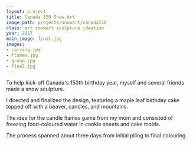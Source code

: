 ```yaml
---
layout: project
title: Canada 150 Snow Art
image_path: projects/snowart/canada150
class: art snowart sculpture ideation
year: 2017
main_image: final.jpg
images:
- carving.jpg
- flames.jpg
- group.jpg
- final.jpg
---
```

To help kick-off Canada's 150th birthday year, myself and several friends made a snow sculpture.

I directed and finalized the design, featuring a maple leaf birthday cake topped off with a beaver, candles, and mountains.

The idea for the candle flames game from my mom and consisted of freezing food-coloured water in cookie sheets and cake molds. 

The process spanned about three days from initial piling to final colouring.
